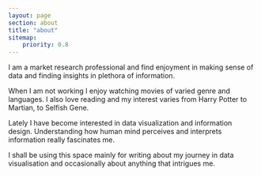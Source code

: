 ```yaml
---
layout: page
section: about
title: "about"
sitemap:
    priority: 0.8
---
```


I am a market research professional and find enjoyment in making sense of data and finding insights in plethora of information.

When I am not working I enjoy watching movies of varied genre and languages. I also love reading and my interest varies from Harry Potter to Martian, to Selfish Gene.

Lately I have become interested in data visualization and information design. Understanding how human mind perceives and interprets information really fascinates me.

I shall be using this space mainly for writing about my journey in data visualisation and occasionally about anything that intrigues me.
